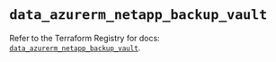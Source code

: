 # `data_azurerm_netapp_backup_vault`

Refer to the Terraform Registry for docs: [`data_azurerm_netapp_backup_vault`](https://registry.terraform.io/providers/hashicorp/azurerm/4.50.0/docs/data-sources/netapp_backup_vault).
